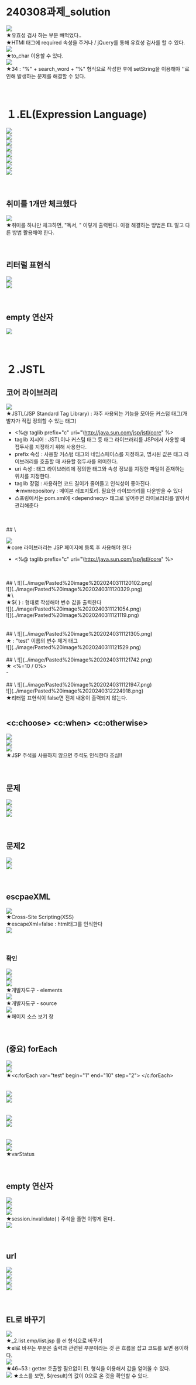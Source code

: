 # 240308과제_solution
![](../image/Pasted%20image%2020240311090704.png)<br>
★유효성 검사 하는 부분 빼먹었다..<br>
★HTMl 태그에 required 속성을 주거나 /  jQuery를 통해 유효성 검사를 할 수 있다.<br>
![](../image/Pasted%20image%2020240311092242.png)<br>
★to_char 이용할 수 있다.<br>
![](../image/Pasted%20image%2020240311092333.png)<br>
★34 : "%" + search_word + "%" 형식으로 작성한 후에 setString을 이용해야 ''로 인해 발생하는 문제를 해결할 수 있다.<br>
<br>
<br>
# １.EL(Expression Language)
![](../image/Pasted%20image%2020240311094226.png)<br>
![](../image/Pasted%20image%2020240311094500.png)<br>
![](../image/Pasted%20image%2020240311100618.png)<br>
![](../image/Pasted%20image%2020240311101413.png)<br>
![](../image/Pasted%20image%2020240311102154.png)<br>
![](../image/Pasted%20image%2020240311102200.png)<br>
![](../image/Pasted%20image%2020240311104114.png)<br>
![](../image/Pasted%20image%2020240311104404.png)<br>
<br>
<br>
## 취미를 1개만 체크했다
![](../image/Pasted%20image%2020240311104944.png) <br>
★취미를 하나만 체크하면, "독서, " 이렇게 출력된다. 이걸 해결하는 방법은 EL 말고 다른 방법 활용해야 한다. <br>
<br>
<br>
## 리터럴 표현식
![](../image/Pasted%20image%2020240311110135.png) <br>
![](../image/Pasted%20image%2020240311110622.png) <br>
<br>
<br>
## empty 연산자
![](../image/Pasted%20image%2020240311111406.png)<br>
<br>
<br>
# ２.JSTL
## 코어 라이브러리
![](../image/Pasted%20image%2020240311112251.png)<br>
★JSTL(JSP Standard Tag Library) : 자주 사용되는 기능을 모아둔 커스텀 태그(개발자가 직접 정의할 수 있는 태그)
- \<%@ taglib prefix="c" uri="\http://java.sun.com/jsp/jstl/core" %>
- taglib 지시어 : JSTL이나 커스텀 태그 등 태그 라이브러리를 JSP에서 사용할 때 접두사를 지정하기 위해 사용한다.
- prefix 속성 : 사용할 커스텀 태그의 네임스페이스를 지정하고, 명시된 값은 태그 라이브러리를 호출할 때 사용할 접두사를 의미한다.
- uri 속성 : 태그 라이브러리에 정의한 태그와 속성 정보를 지정한 파일이 존재하는 위치를 지정한다.
- taglib 장점 : 사용하면 코드 길이가 줄어들고 인식성이 좋아진다.
★mvnrepository : 메이븐 레포지토리. 필요한 라이브러리를 다운받을 수 있다
- 스프링에서는 pom.xml에 \<dependnecy> 태그로 넣어주면 라이브러리를 알아서 관리해준다
<br>
<br>
## \<c:set>

![](../image/Pasted%20image%2020240311114750.png)<br>
★core 라이브러리는 JSP 페이지에 등록 후 사용해야 한다
- \<%@ taglib prefix="c" uri="\http://java.sun.com/jsp/jstl/core" %>
<br>
<br>
## \<c:out>
![](../image/Pasted%20image%2020240311120102.png)<br>
![](../image/Pasted%20image%2020240311120329.png)<br>
★\<c:out value='${test}' /> <br>
★${ } : 형태로 작성해야 변수 값을 출력한다 <br>
![](../image/Pasted%20image%2020240311121054.png) <br>
![](../image/Pasted%20image%2020240311121119.png) <br>
<br>
<br>
## \<c:remove>
![](../image/Pasted%20image%2020240311121305.png) <br>
★<c:remove var="test"> : "test" 이름의 변수 제거 태그 <br>
![](../image/Pasted%20image%2020240311121529.png) <br>
<br>
## \<c:catch>
![](../image/Pasted%20image%2020240311121742.png) <br>
★<c:catch var="err">  <%=10 / 0%>  </c:catch> <br>
- <c:out value='${err}' />
<br>
<br>
## \<c:if>
![](../image/Pasted%20image%2020240311121947.png) <br>
![](../image/Pasted%20image%2020240312224918.png) <br>
★리터럴 표현식이 false면 전체 내용이 출력되지 않는다. 

<br>
<br>

## <c:choose> <c:when> <c:otherwise>

![](../image/Pasted%20image%2020240311122331.png) <br>
![](../image/Pasted%20image%2020240311123048.png) <br>![](../image/Pasted%20image%2020240312224944.png)
<br>★JSP 주석을 사용하지 않으면 주석도 인식한다 조심!!<br>
<br>
<br>
## 문제
![](../image/Pasted%20image%2020240311123852.png) <br>
![](../image/Pasted%20image%2020240311124050.png) <br>
![](../image/Pasted%20image%2020240311124107.png) <br>
<br>
<br>
## 문제2
![](../image/Pasted%20image%2020240311124142.png) <br>
![](../image/Pasted%20image%2020240311124852.png) <br>
<br>
<br>
## escpaeXML
![](../image/Pasted%20image%2020240311140426.png) <br>
★Cross-Site Scripting(XSS) <br>
★escapeXml=false : html태그를 인식한다 <br>
![](../image/Pasted%20image%2020240311140844.png) <br>
<br>
<br>
### 확인
![](../image/Pasted%20image%2020240311141414.png) <br>
![](../image/Pasted%20image%2020240311141936.png) <br>
![](../image/Pasted%20image%2020240311141947.png) <br>
★개발자도구 - elements <br>
![](../image/Pasted%20image2020240311142000.png) <br>
★개발자도구 - source <br>
![](../image/Pasted%20image%2020240311142038.png) <br>
★페이지 소스 보기 창 <br>
<br>
<br>
## (중요) forEach
![](../image/Pasted%20image%2020240311142702.png) <br>
![](../image/Pasted%20image%2020240311143205.png) <br>
★\<c:forEach var="test" begin="1" end="10" step="2"> <\/c:forEach> <br>
<br>
<br>
![](../image/Pasted%20image%2020240311143455.png)<br>
![](../image/Pasted%20image%2020240311143503.png)<br>
<br>
<br>
![](../image/Pasted%20image%2020240311143903.png) <br>
![](../image/Pasted%20image%2020240311144025.png) <br>
<br>
<br>
![](../image/Pasted%20image%2020240311144318.png) <br>
![](../image/Pasted%20image%2020240311144733.png) <br>
★varStatus<br>
<br>
<br>
## empty 연산자
![](../image/Pasted%20image%2020240311144938.png) <br>
![](../image/Pasted%20image%2020240311150332.png) <br>
![](../image/Pasted%20image%2020240311150409.png) <br>
★session.invalidate( ) 주석을 풀면 이렇게 된다.. <br>
![](../image/Pasted%20image%2020240311150432.png) <br>
<br>
<br>
## url
![](../image/Pasted%20image%2020240311150819.png) <br>
![](../image/Pasted%20image%2020240311151849.png) <br>
![](../image/Pasted%20image%2020240311152242.png) <br>
![](../image/Pasted%20image%2020240311152252.png) <br>
<br>
<br>
## EL로 바꾸기
![](../image/Pasted%20image%2020240311154033.png) <br>
★\_2.list.emp\/list.jsp 를 el 형식으로 바꾸기 <br>
★el로 바꾸는 부분은 출력과 관련된 부분이라는 것 큰 흐름을 잡고 코드를 보면 용이하다. <br>
![](../image/Pasted%20image%2020240311154539.png) <br>
★46~53 : getter 호출할 필요없이 EL 형식을 이용해서 값을 얻어올 수 있다. <br>
![](../image/Pasted%20image%2020240312141442.png)
★소스를 보면, ${result}의 값이 0으로 온 것을 확인할 수 있다.

